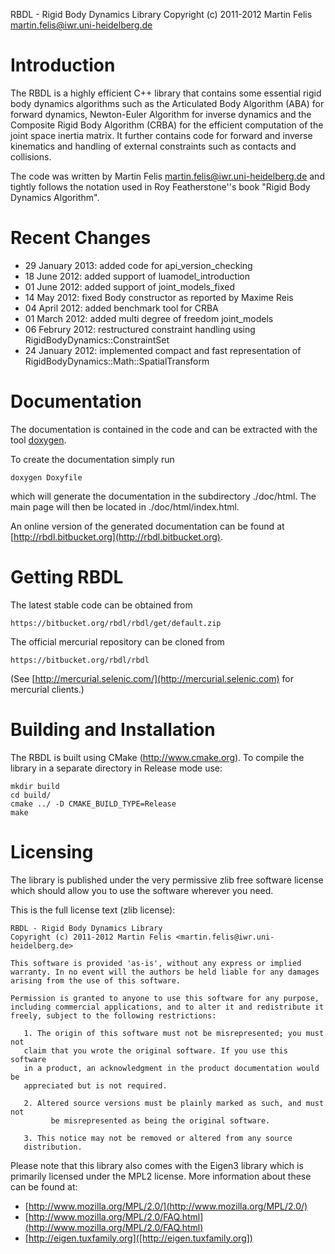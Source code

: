 RBDL - Rigid Body Dynamics Library
Copyright (c) 2011-2012 Martin Felis <martin.felis@iwr.uni-heidelberg.de>

Introduction
============

The RBDL is a highly efficient C++ library that contains some essential
rigid body dynamics algorithms such as the Articulated Body Algorithm (ABA)
for forward dynamics, Newton-Euler Algorithm for inverse dynamics and the
Composite Rigid Body Algorithm (CRBA) for the efficient computation of
the joint space inertia matrix. It further contains code for forward and
inverse kinematics and handling of external constraints such as contacts
and collisions.

The code was written by Martin Felis <martin.felis@iwr.uni-heidelberg.de>
and tightly follows the notation used in Roy Featherstone''s book "Rigid
Body Dynamics Algorithm".

Recent Changes
==============
 *  29 January 2013: added code for api_version_checking
 *  18 June 2012: added support of luamodel_introduction
 *  01 June 2012: added support of joint_models_fixed
 *  14 May 2012: fixed Body constructor as reported by Maxime Reis
 *  04 April 2012: added benchmark tool for CRBA
 *  01 March 2012: added multi degree of freedom joint_models
 *  06 Februry 2012: restructured constraint handling using RigidBodyDynamics::ConstraintSet
 *  24 January 2012: implemented compact and fast representation of RigidBodyDynamics::Math::SpatialTransform

Documentation
=============

The documentation is contained in the code and can be extracted with the
tool [doxygen](http://www.doxygen.org).

To create the documentation simply run

    doxygen Doxyfile

which will generate the documentation in the subdirectory ./doc/html. The
main page will then be located in ./doc/html/index.html.

An online version of the generated documentation can be found at
[http://rbdl.bitbucket.org](http://rbdl.bitbucket.org).

Getting RBDL
============

The latest stable code can be obtained from

    https://bitbucket.org/rbdl/rbdl/get/default.zip

The official mercurial repository can be cloned from

    https://bitbucket.org/rbdl/rbdl

(See [http://mercurial.selenic.com/](http://mercurial.selenic.com) for
mercurial clients.)

Building and Installation
=========================

The RBDL is built using CMake (http://www.cmake.org). To compile the
library in a separate directory in Release mode use:

    mkdir build
    cd build/
    cmake ../ -D CMAKE_BUILD_TYPE=Release
    make

Licensing
=========

The library is published under the very permissive zlib free software
license which should allow you to use the software wherever you need. 

This is the full license text (zlib license):

    RBDL - Rigid Body Dynamics Library
    Copyright (c) 2011-2012 Martin Felis <martin.felis@iwr.uni-heidelberg.de>
    
    This software is provided 'as-is', without any express or implied
    warranty. In no event will the authors be held liable for any damages
    arising from the use of this software.
    
    Permission is granted to anyone to use this software for any purpose,
    including commercial applications, and to alter it and redistribute it
    freely, subject to the following restrictions:
    
       1. The origin of this software must not be misrepresented; you must not
       claim that you wrote the original software. If you use this software
       in a product, an acknowledgment in the product documentation would be
       appreciated but is not required.
    
       2. Altered source versions must be plainly marked as such, and must not
			 be misrepresented as being the original software.
    
       3. This notice may not be removed or altered from any source
       distribution.

Please note that this library also comes with the Eigen3 library which is
primarily licensed under the MPL2 license. More information about these
can be found at:
	
 * [http://www.mozilla.org/MPL/2.0/](http://www.mozilla.org/MPL/2.0/)
 * [http://www.mozilla.org/MPL/2.0/FAQ.html](http://www.mozilla.org/MPL/2.0/FAQ.html)
 * [http://eigen.tuxfamily.org]([http://eigen.tuxfamily.org])
